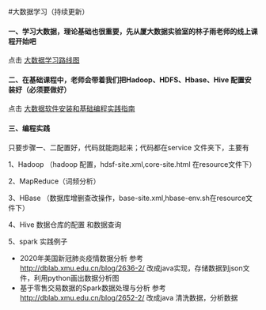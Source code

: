 #大数据学习（持续更新）

#### 一、学习大数据，理论基础也很重要，先从厦大数据实验室的林子雨老师的线上课程开始吧

点击 [大数据学习路线图](<http://dblab.xmu.edu.cn/post/bigdataroadmap/>)

#### 二、在基础课程中，老师会带着我们把Hadoop、HDFS、Hbase、Hive 配置安装好（必须要做好）

点击 [大数据软件安装和基础编程实践指南](<http://dblab.xmu.edu.cn/blog/2630-2/>)

#### 三、编程实践

只要步骤一、二配置好，代码就能跑起来；代码都在service 文件夹下，主要有

1、Hadoop （hadoop 配置，hdsf-site.xml,core-site.html 在resource文件下）

2、MapReduce（词频分析）

3、HBase （数据库增删查改操作，base-site.xml,hbase-env.sh在resource文件下）

4、Hive 数据仓库的配置 和数据查询

5、spark 实践例子
   - 2020年美国新冠肺炎疫情数据分析  参考 http://dblab.xmu.edu.cn/blog/2636-2/ 改成java实现，存储数据到json文件，利用python画出数据分析图
   - 基于零售交易数据的Spark数据处理与分析 参考 http://dblab.xmu.edu.cn/blog/2652-2/ 改成java 清洗数据，分析数据